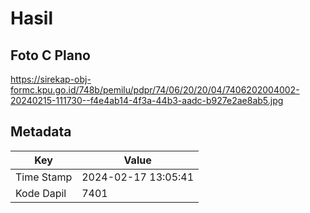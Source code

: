 # Hasil

## Foto C Plano

https://sirekap-obj-formc.kpu.go.id/748b/pemilu/pdpr/74/06/20/20/04/7406202004002-20240215-111730--f4e4ab14-4f3a-44b3-aadc-b927e2ae8ab5.jpg


## Metadata

| Key        | Value               |
| ---------- | ------------------- |
| Time Stamp | 2024-02-17 13:05:41 |
| Kode Dapil | 7401                |




